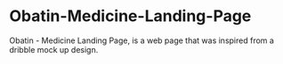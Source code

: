 # Obatin-Medicine-Landing-Page
Obatin - Medicine Landing Page, is a web page that was inspired from a dribble mock up design. 
